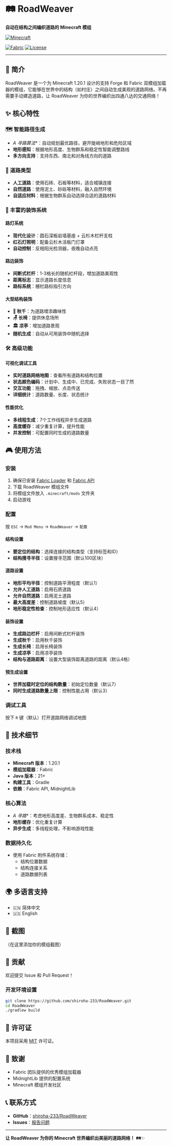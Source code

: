 # 🛤️ RoadWeaver


**自动在结构之间编织道路的 Minecraft 模组**



[![Minecraft](https://img.shields.io/badge/Minecraft-1.20.1-green.svg)](https://www.minecraft.net/)

[![Fabric](https://img.shields.io/badge/Fabric-API-orange.svg)](https://fabricmc.net/)
[![License](https://img.shields.io/badge/License-CC0--1.0-blue.svg)](LICENSE)

---

## 📖 简介


RoadWeaver 是一个为 Minecraft 1.20.1 设计的支持 Forge 和 Fabric 双模组加载器的模组，它能够在世界中的结构（如村庄）之间自动生成美观的道路网络。不再需要手动建造道路，让 RoadWeaver 为你的世界编织出四通八达的交通网络！


## ✨ 核心特性

### 🗺️ 智能路径生成
- **A* 寻路算法**：自动规划最优路径，避开陡峭地形和危险区域
- **地形感知**：根据地形高度、生物群系和稳定性智能调整路线
- **多方向支持**：支持东西、南北和对角线方向的道路

### 🎨 道路类型
- **人工道路**：使用石砖、石板等材料，适合城镇连接
- **自然道路**：使用泥土、砂砾等材料，融入自然环境
- **自适应材料**：根据生物群系自动选择合适的道路材料

### 🏮 丰富的装饰系统

#### 路灯系统
- **现代化设计**：圆石深板岩墙基座 + 云杉木栏杆支柱
- **红石灯照明**：配备云杉木活板门灯罩
- **自动控制**：反相阳光检测器，夜晚自动点亮

#### 路边装饰
- **间断式栏杆**：1-3格长的随机栏杆段，增加道路美观性
- **距离标志**：显示道路长度信息
- **路标系统**：栅栏路标指引方向

#### 大型结构装饰
- **🎠 秋千**：为道路增添趣味性
- **🪑 长椅**：提供休息场所
- **🏛️ 凉亭**：增加道路景观
- **随机生成**：自动从可用装饰中随机选择

### 🛠️ 高级功能

#### 可视化调试工具
- **实时道路网络地图**：查看所有道路和结构位置
- **状态颜色编码**：计划中、生成中、已完成、失败状态一目了然
- **交互功能**：拖拽、缩放、点击传送
- **详细统计**：道路数量、长度、状态统计

#### 性能优化
- **多线程生成**：7个工作线程异步生成道路
- **高度缓存**：减少重复计算，提升性能
- **并发控制**：可配置同时生成的道路数量

## 🎮 使用方法

### 安装
1. 确保已安装 [Fabric Loader](https://fabricmc.net/use/) 和 [Fabric API](https://modrinth.com/mod/fabric-api)
2. 下载 RoadWeaver 模组文件
3. 将模组文件放入 `.minecraft/mods` 文件夹
4. 启动游戏

### 配置
按 `ESC` → `Mod Menu` → `RoadWeaver` → `配置`

#### 结构设置
- **要定位的结构**：选择连接的结构类型（支持标签和ID）
- **结构搜寻半径**：设置搜寻范围（默认100区块）

#### 道路设置
- **地形平均半径**：控制道路平滑程度（默认1）
- **允许人工道路**：启用石质道路
- **允许自然道路**：启用泥土道路
- **最大高度差**：控制道路坡度（默认5）
- **地形稳定性检查**：控制地形适应性（默认4）

#### 装饰设置
- **生成路边栏杆**：启用间断式栏杆装饰
- **生成秋千**：启用秋千装饰
- **生成长椅**：启用长椅装饰
- **生成凉亭**：启用凉亭装饰
- **结构与道路距离**：设置大型装饰距离道路的距离（默认4格）

#### 预生成设置
- **世界加载时定位的结构数量**：初始定位数量（默认7）
- **同时生成道路数量上限**：控制性能占用（默认3）

### 调试工具
按下 `R` 键（默认）打开道路网络调试地图

## 🔧 技术细节

### 技术栈
- **Minecraft 版本**：1.20.1
- **模组加载器**：Fabric
- **Java 版本**：21+
- **构建工具**：Gradle
- **依赖**：Fabric API, MidnightLib

### 核心算法
- **A* 寻路**：考虑地形高度差、生物群系成本、稳定性
- **地形缓存**：优化重复计算
- **异步生成**：多线程处理，不影响游戏性能

### 数据持久化
- 使用 Fabric 附件系统存储：
  - 结构位置数据
  - 结构连接关系
  - 道路数据列表

## 🌍 多语言支持
- 🇨🇳 简体中文
- 🇺🇸 English

## 📸 截图

（在这里添加你的模组截图）

## 🤝 贡献

欢迎提交 Issue 和 Pull Request！

### 开发环境设置
```bash
git clone https://github.com/shiroha-233/RoadWeaver.git
cd RoadWeaver
./gradlew build
```

## 📄 许可证

本项目采用 [MIT](LICENSE) 许可证。

## 🙏 致谢

- Fabric 团队提供的优秀模组加载器
- MidnightLib 提供的配置系统
- Minecraft 模组开发社区

## 📞 联系方式

- **GitHub**：[shiroha-233/RoadWeaver](https://github.com/shiroha-233/RoadWeaver)
- **Issues**：[报告问题](https://github.com/shiroha-233/RoadWeaver/issues)

---

**让 RoadWeaver 为你的 Minecraft 世界编织出美丽的道路网络！** 🛤️✨